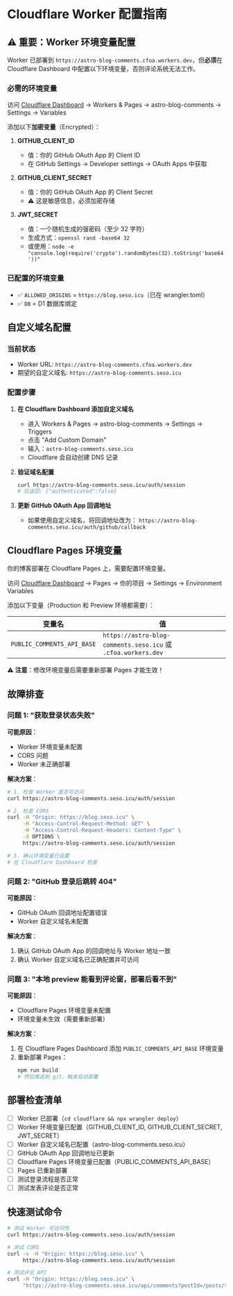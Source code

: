 # Cloudflare Worker 配置指南

## ⚠️ 重要：Worker 环境变量配置

Worker 已部署到 `https://astro-blog-comments.cfoa.workers.dev`，但**必须**在 Cloudflare Dashboard 中配置以下环境变量，否则评论系统无法工作。

### 必需的环境变量

访问 [Cloudflare Dashboard](https://dash.cloudflare.com/) → Workers & Pages → astro-blog-comments → Settings → Variables

添加以下**加密变量**（Encrypted）：

1. **GITHUB_CLIENT_ID**
   - 值：你的 GitHub OAuth App 的 Client ID
   - 在 GitHub Settings → Developer settings → OAuth Apps 中获取

2. **GITHUB_CLIENT_SECRET**
   - 值：你的 GitHub OAuth App 的 Client Secret
   - ⚠️ 这是敏感信息，必须加密存储

3. **JWT_SECRET**
   - 值：一个随机生成的强密码（至少 32 字符）
   - 生成方式：`openssl rand -base64 32`
   - 或使用：`node -e "console.log(require('crypto').randomBytes(32).toString('base64'))"`

### 已配置的环境变量

- ✅ `ALLOWED_ORIGINS` = `https://blog.seso.icu`（已在 wrangler.toml）
- ✅ `DB` = D1 数据库绑定

## 自定义域名配置

### 当前状态
- Worker URL: `https://astro-blog-comments.cfoa.workers.dev`
- 期望的自定义域名: `https://astro-blog-comments.seso.icu`

### 配置步骤

1. **在 Cloudflare Dashboard 添加自定义域名**
   - 进入 Workers & Pages → astro-blog-comments → Settings → Triggers
   - 点击 "Add Custom Domain"
   - 输入：`astro-blog-comments.seso.icu`
   - Cloudflare 会自动创建 DNS 记录

2. **验证域名配置**
   ```bash
   curl https://astro-blog-comments.seso.icu/auth/session
   # 应返回: {"authenticated":false}
   ```

3. **更新 GitHub OAuth App 回调地址**
   - 如果使用自定义域名，将回调地址改为：
     `https://astro-blog-comments.seso.icu/auth/github/callback`

## Cloudflare Pages 环境变量

你的博客部署在 Cloudflare Pages 上，需要配置环境变量。

访问 [Cloudflare Dashboard](https://dash.cloudflare.com/) → Pages → 你的项目 → Settings → Environment Variables

添加以下变量（Production 和 Preview 环境都需要）：

| 变量名 | 值 |
|--------|-----|
| `PUBLIC_COMMENTS_API_BASE` | `https://astro-blog-comments.seso.icu` 或 `.cfoa.workers.dev` |

⚠️ **注意**：修改环境变量后需要重新部署 Pages 才能生效！

## 故障排查

### 问题 1: "获取登录状态失败"

**可能原因**：
- Worker 环境变量未配置
- CORS 问题
- Worker 未正确部署

**解决方案**：
```bash
# 1. 检查 Worker 是否可访问
curl https://astro-blog-comments.seso.icu/auth/session

# 2. 检查 CORS
curl -H "Origin: https://blog.seso.icu" \
     -H "Access-Control-Request-Method: GET" \
     -H "Access-Control-Request-Headers: Content-Type" \
     -X OPTIONS \
     https://astro-blog-comments.seso.icu/auth/session

# 3. 确认环境变量已设置
# 在 Cloudflare Dashboard 检查
```

### 问题 2: "GitHub 登录后跳转 404"

**可能原因**：
- GitHub OAuth 回调地址配置错误
- Worker 自定义域名未配置

**解决方案**：
1. 确认 GitHub OAuth App 的回调地址与 Worker 地址一致
2. 确认 Worker 自定义域名已正确配置并可访问

### 问题 3: "本地 preview 能看到评论窗，部署后看不到"

**可能原因**：
- Cloudflare Pages 环境变量未配置
- 环境变量未生效（需要重新部署）

**解决方案**：
1. 在 Cloudflare Pages Dashboard 添加 `PUBLIC_COMMENTS_API_BASE` 环境变量
2. 重新部署 Pages：
   ```bash
   npm run build
   # 然后推送到 git，触发自动部署
   ```

## 部署检查清单

- [ ] Worker 已部署（`cd cloudflare && npx wrangler deploy`）
- [ ] Worker 环境变量已配置（GITHUB_CLIENT_ID, GITHUB_CLIENT_SECRET, JWT_SECRET）
- [ ] Worker 自定义域名已配置（astro-blog-comments.seso.icu）
- [ ] GitHub OAuth App 回调地址已更新
- [ ] Cloudflare Pages 环境变量已配置（PUBLIC_COMMENTS_API_BASE）
- [ ] Pages 已重新部署
- [ ] 测试登录流程是否正常
- [ ] 测试发表评论是否正常

## 快速测试命令

```bash
# 测试 Worker 可访问性
curl https://astro-blog-comments.seso.icu/auth/session

# 测试 CORS
curl -v -H "Origin: https://blog.seso.icu" \
     https://astro-blog-comments.seso.icu/auth/session

# 测试评论 API
curl -H "Origin: https://blog.seso.icu" \
     "https://astro-blog-comments.seso.icu/api/comments?postId=/posts/test"
```
